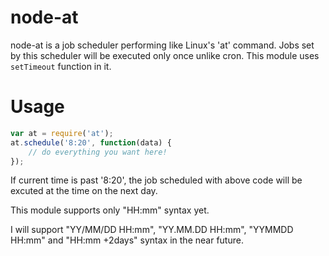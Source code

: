 # node-at

node-at is a job scheduler performing like Linux's 'at' command. Jobs set by this scheduler will be executed only once unlike cron. This module uses `setTimeout` function in it.

# Usage

```javascript
var at = require('at');
at.schedule('8:20', function(data) {
    // do everything you want here!
});
```

If current time is past '8:20', the job scheduled with above code will be excuted at the time on the next day.

This module supports only "HH:mm" syntax yet.

I will support "YY/MM/DD HH:mm", "YY.MM.DD HH:mm", "YYMMDD HH:mm" and "HH:mm +2days" syntax in the near future.